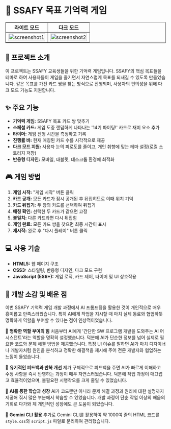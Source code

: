 # 🎯 SSAFY 목표 기억력 게임

<table border="1">
  <tr>
    <td align="center"><b>라이트 모드</b></td>
    <td align="center"><b>다크 모드</b></td>
  </tr>
  <tr>
    <td><img width="100%" src="./screenshots/Screenshot 2025-07-20 at 8.59.25 PM.png" alt="screenshot1"></td>
    <td><img width="100%" src="./screenshots/Screenshot 2025-07-20 at 9.22.06 PM.png" alt="screenshot2"></td>
  </tr>
</table>

## 📌 프로젝트 소개


이 프로젝트는 SSAFY 교육생들을 위한 기억력 게임입니다. SSAFY의 핵심 목표들을 테마로 하여 사용자들이 게임을 즐기면서 자연스럽게 목표를 되새길 수 있도록 만들었습니다. 같은 목표를 가진 카드 쌍을 찾는 방식으로 진행되며, 사용자의 편의성을 위해 다크 모드 기능도 지원합니다.

## ✨ 주요 기능

- **기억력 게임:** SSAFY 목표 카드 쌍 맞추기
- **스페셜 카드:** 게임 도중 랜덤하게 나타나는 '14기 파이팅!' 카드로 재미 요소 추가
- **타이머:** 게임 진행 시간을 측정하고 기록
- **진행률 바:** 현재 매칭된 카드 수를 시각적으로 제공
- **다크 모드 지원:** 사용자 눈의 피로도를 줄이고, 개인 취향에 맞는 테마 설정(로컬 스토리지 저장)
- **반응형 디자인:** 모바일, 태블릿, 데스크톱 환경에 최적화

## 🎮 게임 방법

1. **게임 시작:** "게임 시작" 버튼 클릭
2. **카드 공개:** 모든 카드가 잠시 공개된 후 뒤집히므로 이때 위치 기억
3. **카드 뒤집기:** 두 장의 카드를 선택하여 뒤집기
4. **매칭 확인:** 선택한 두 카드가 같으면 고정
5. **불일치:** 다른 카드라면 다시 뒤집힘
6. **게임 완료:** 모든 카드 쌍을 찾으면 최종 시간이 표시
7. **재시작:** 완료 후 "다시 플레이" 버튼 클릭

## 💻 사용 기술

- **HTML5:** 웹 페이지 구조
- **CSS3:** 스타일링, 반응형 디자인, 다크 모드 구현
- **JavaScript (ES6+):** 게임 로직, 카드 제어, 타이머 및 UI 상호작용

## 🚀 개발 소감 및 배운 점

이번 SSAFY 기억력 게임 개발 과정에서 AI 프롬프팅을 활용한 것이 개인적으로 매우 흥미롭고 만족스러웠습니다. 특히 AI에게 작업을 지시할 때 마치 실제 동료와 협업하듯 명확하게 역할을 부여할 수 있다는 점이 인상적이었습니다.

🔹 **명확한 역할 부여의 힘**
처음부터 AI에게 '간단한 SW 프로그램 개발을 도와주는 AI 어시스턴트'라는 역할을 명확히 설정했습니다. 덕분에 AI가 단순한 정보를 넘어 실제로 필요한 코드와 문제 해결 방법을 제공했습니다. 특정 UI 이슈를 말하면 AI가 마치 디자이너나 개발자처럼 원인을 분석하고 정확한 해결책을 제시해 주어 전문 개발자와 협업하는 느낌이 들었습니다.

🔹 **유기적인 피드백과 반복 개선**
제가 구체적으로 피드백을 주면 AI가 빠르게 이해하고 수정 사항을 즉시 반영하는 과정이 매우 자연스러웠습니다. 덕분에 작업 과정이 매끄럽고 효율적이었으며, 불필요한 시행착오를 크게 줄일 수 있었습니다.

🔹 **AI를 통한 학습과 성장**
AI가 코드뿐만 아니라 문제 해결 과정과 원리에 대한 설명까지 제공해 줘서 많은 부분에서 학습할 수 있었습니다. 개발 과정이 단순 작업 이상의 배움의 기회로 다가와 제 개인적인 성장에도 큰 도움이 되었습니다.

🔹 **Gemini CLI 활용**
추가로 Gemini CLI를 활용하여 약 1000여 줄의 HTML 코드를 `style.css`와 `script.js` 파일로 분리하여 관리했습니다.
